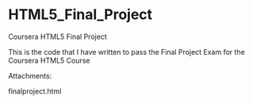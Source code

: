 # HTML5_Final_Project
Coursera HTML5 Final Project

This is the code that I have written to pass the Final Project Exam for the Coursera HTML5 Course

Attachments:

finalproject.html
